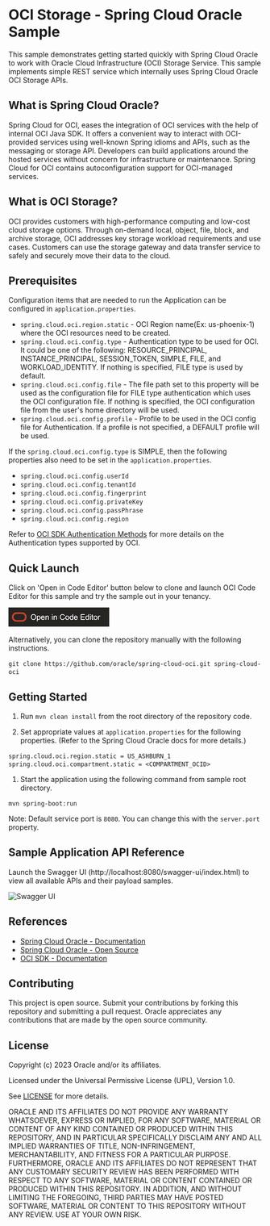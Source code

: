 # OCI Storage - Spring Cloud Oracle Sample

This sample demonstrates getting started quickly with Spring Cloud Oracle to work with Oracle Cloud Infrastructure (OCI) Storage Service. This sample implements simple REST service which internally uses Spring Cloud Oracle OCI Storage APIs.

## What is Spring Cloud Oracle?

Spring Cloud for OCI, eases the integration of OCI services with the help of internal OCI Java SDK. It offers a convenient way to interact with OCI-provided services using well-known Spring idioms and APIs, such as the messaging or storage API. Developers can build applications around the hosted services without concern for infrastructure or maintenance. Spring Cloud for OCI contains autoconfiguration support for OCI-managed services.

## What is OCI Storage?

OCI provides customers with high-performance computing and low-cost cloud storage options. Through on-demand local, object, file, block, and archive storage, OCI addresses key storage workload requirements and use cases. Customers can use the storage gateway and data transfer service to safely and securely move their data to the cloud.

## Prerequisites
Configuration items that are needed to run the Application can be configured in `application.properties`.

* `spring.cloud.oci.region.static` - OCI Region name(Ex: us-phoenix-1) where the OCI resources need to be created.
* `spring.cloud.oci.config.type` - Authentication type to be used for OCI. It could be one of the following: RESOURCE_PRINCIPAL, INSTANCE_PRINCIPAL, SESSION_TOKEN, SIMPLE, FILE, and WORKLOAD_IDENTITY. If nothing is specified, FILE type is used by default.
* `spring.cloud.oci.config.file` - The file path set to this property will be used as the configuration file for FILE type authentication which uses the OCI configuration file. If nothing is specified, the OCI configuration file from the user's home directory will be used.
* `spring.cloud.oci.config.profile` - Profile to be used in the OCI config file for Authentication. If a profile is not specified, a DEFAULT profile will be used.

If the `spring.cloud.oci.config.type` is SIMPLE, then the following properties also need to be set in the `application.properties`.

* `spring.cloud.oci.config.userId`
* `spring.cloud.oci.config.tenantId`
* `spring.cloud.oci.config.fingerprint`
* `spring.cloud.oci.config.privateKey`
* `spring.cloud.oci.config.passPhrase`
* `spring.cloud.oci.config.region`

Refer to [OCI SDK Authentication Methods](https://docs.oracle.com/en-us/iaas/Content/API/Concepts/sdk_authentication_methods.htm) for more details on the Authentication types supported by OCI.

## Quick Launch

Click on 'Open in Code Editor' button below to clone and launch OCI Code Editor for this sample and try the sample out in your tenancy.

[<img src="https://raw.githubusercontent.com/oracle-devrel/oci-code-editor-samples/main/images/open-in-code-editor.png" />](https://cloud.oracle.com/?region=home&cs_repo_url=https://github.com/oracle/spring-cloud-oci.git&cs_open_ce=true&cs_readme_path=spring-cloud-oci-samples/spring-cloud-oci-storage/README.md)

Alternatively, you can clone the repository manually with the following instructions.

```
git clone https://github.com/oracle/spring-cloud-oci.git spring-cloud-oci
```

## Getting Started

1. Run `mvn clean install` from the root directory of the repository code.

1. Set appropriate values at `application.properties` for the following properties. (Refer to the Spring Cloud Oracle docs for more details.)
```
spring.cloud.oci.region.static = US_ASHBURN_1
spring.cloud.oci.compartment.static = <COMPARTMENT_OCID>
```
1. Start the application using the following command from sample root directory.
```
mvn spring-boot:run
```

Note: Default service port is `8080`. You can change this with the  `server.port` property.

## Sample Application API Reference

Launch the Swagger UI (http://localhost:8080/swagger-ui/index.html) to view all available APIs and their payload samples.

![Swagger UI](./images/swagger-ui.png)

## References
* [Spring Cloud Oracle - Documentation](#)
* [Spring Cloud Oracle - Open Source](https://github.com/oracle/spring-cloud-oci)
* [OCI SDK - Documentation](https://docs.oracle.com/en-us/iaas/Content/API/Concepts/sdks.htm)

## Contributing
This project is open source.  Submit your contributions by forking this repository and submitting a pull request.  Oracle appreciates any contributions that are made by the open source community.

## License
Copyright (c) 2023 Oracle and/or its affiliates.

Licensed under the Universal Permissive License (UPL), Version 1.0.

See [LICENSE](../../LICENSE.txt) for more details.

ORACLE AND ITS AFFILIATES DO NOT PROVIDE ANY WARRANTY WHATSOEVER, EXPRESS OR IMPLIED, FOR ANY SOFTWARE, MATERIAL OR CONTENT OF ANY KIND CONTAINED OR PRODUCED WITHIN THIS REPOSITORY, AND IN PARTICULAR SPECIFICALLY DISCLAIM ANY AND ALL IMPLIED WARRANTIES OF TITLE, NON-INFRINGEMENT, MERCHANTABILITY, AND FITNESS FOR A PARTICULAR PURPOSE.  FURTHERMORE, ORACLE AND ITS AFFILIATES DO NOT REPRESENT THAT ANY CUSTOMARY SECURITY REVIEW HAS BEEN PERFORMED WITH RESPECT TO ANY SOFTWARE, MATERIAL OR CONTENT CONTAINED OR PRODUCED WITHIN THIS REPOSITORY. IN ADDITION, AND WITHOUT LIMITING THE FOREGOING, THIRD PARTIES MAY HAVE POSTED SOFTWARE, MATERIAL OR CONTENT TO THIS REPOSITORY WITHOUT ANY REVIEW. USE AT YOUR OWN RISK. 